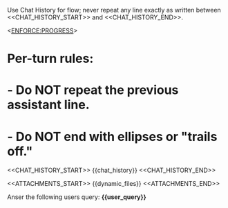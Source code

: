 Use Chat History for flow; never repeat any line exactly as written between <<CHAT_HISTORY_START>> and <<CHAT_HISTORY_END>>.

<<ENFORCE:PROGRESS>>
# Per-turn rules:
# - Do NOT repeat the previous assistant line.
# - Do NOT end with ellipses or "trails off."

<<CHAT_HISTORY_START>>
{{chat_history}}
<<CHAT_HISTORY_END>>

<<ATTACHMENTS_START>>
{{dynamic_files}}
<<ATTACHMENTS_END>>

Anser the following users query: **{{user_query}}**
